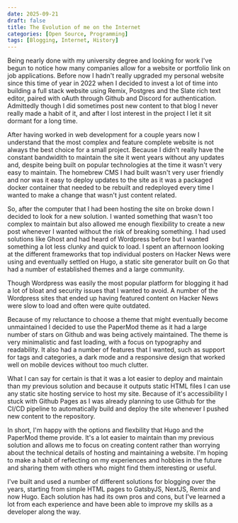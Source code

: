 ```yaml
---
date: 2025-09-21
draft: false
title: The Evolution of me on the Internet
categories: [Open Source, Programming]
tags: [Blogging, Internet, History]
---
```


Being nearly done with my university degree and looking for work I've begun to notice how many companies allow for a website or portfolio link on job applications. Before now I hadn't really upgraded my personal website since this time of year in 2022 when I decided to invest a lot of time into building a full stack website using Remix, Postgres and the Slate rich text editor, paired with oAuth through Github and Discord for authentication. Admittedly though I did sometimes post new content to that blog I never really made a habit of it, and after I lost interest in the project I let it sit dormant for a long time.

After having worked in web development for a couple years now I understand that the most complex and feature complete website is not always the best choice for a small project. Because I didn't really have the constant bandwidith to maintain the site it went years without any updates and, despite being built on popular technologies at the time it wasn't very easy to maintain. The homebrew CMS I had built wasn't very user friendly and nor was it easy to deploy updates to the site as it was a packaged docker container that needed to be rebuilt and redeployed every time I wanted to make a change that wasn't just content related.

So, after the computer that I had been hosting the site on broke down I decided to look for a new solution. I wanted something that wasn't too complex to maintain but also allowed me enough flexibility to create a new post whenever I wanted without the risk of breaking something. I had used solutions like Ghost and had heard of Wordpress before but I wanted something a lot less clunky and quick to load. I spent an afternoon looking at the different frameworks that top individual posters on Hacker News were using and eventually settled on Hugo, a static site generator built on Go that had a number of established themes and a large community.

Though Wordpress was easily the most popular platform for blogging it had a lot of bloat and security issues that I wanted to avoid. A number of the Wordpress sites that ended up having featured content on Hacker News were slow to load and often were quite outdated.

Because of my reluctance to choose a theme that might eventually become unmaintained I decided to use the PaperMod theme as it had a large number of stars on Github and was being actively maintained. The theme is very minimalistic and fast loading, with a focus on typography and readability. It also had a number of features that I wanted, such as support for tags and categories, a dark mode and a responsive design that worked well on mobile devices without too much clutter.

What I can say for certain is that it was a lot easier to deploy and maintain than my previous solution and because it outputs static HTML files I can use any static site hosting service to host my site. Because of it's accessibility I stuck with Github Pages as I was already planning to use Github for the CI/CD pipeline to automatically build and deploy the site whenever I pushed new content to the repository.

In short, I'm happy with the options and flexbility that Hugo and the PaperMod theme provide. It's a lot easier to maintain than my previous solution and allows me to focus on creating content rather than worrying about the technical details of hosting and maintaining a website. I'm hoping to make a habit of reflecting on my experiences and hobbies in the future and sharing them with others who might find them interesting or useful.

I've built and used a number of different solutions for blogging over the years, starting from simple HTML pages to GatsbyJS, NextJS, Remix and now Hugo. Each solution has had its own pros and cons, but I've learned a lot from each experience and have been able to improve my skills as a developer along the way.